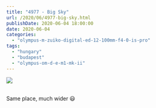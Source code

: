 ```yaml
---
title: "4977 - Big Sky"
url: /2020/06/4977-big-sky.html
publishDate: 2020-06-04 18:00:00
date: 2020-06-04
categories: 
  - "olympus-m-zuiko-digital-ed-12-100mm-f4-0-is-pro"
tags: 
  - "hungary"
  - "budapest"
  - "olympus-om-d-e-m1-mk-ii"
---
```

<div class="container">
<div class="center"><a target="_blank" href="https://d25zfm9zpd7gm5.cloudfront.net/1200x1200/2018/20180521_141840_lr.jpg"><img class="webfeedsFeaturedVisual" src="https://d25zfm9zpd7gm5.cloudfront.net/0600x0600/2018/20180521_141840_lr.jpg" /></a></div>
</div>
<br />

Same place, much wider :smiley:
